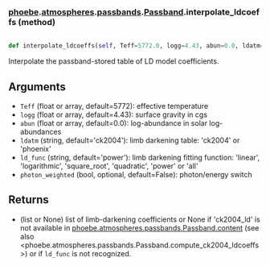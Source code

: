 ### [phoebe](phoebe.md).[atmospheres](phoebe.atmospheres.md).[passbands](phoebe.atmospheres.passbands.md).[Passband](phoebe.atmospheres.passbands.Passband.md).interpolate_ldcoeffs (method)


```py

def interpolate_ldcoeffs(self, Teff=5772.0, logg=4.43, abun=0.0, ldatm='ck2004', ld_func='power', photon_weighted=False)

```



Interpolate the passband-stored table of LD model coefficients.

Arguments
------------
* `Teff` (float or array, default=5772): effective temperature
* `logg` (float or array, default=4.43): surface gravity in cgs
* `abun` (float or array, default=0.0): log-abundance in solar log-abundances
* `ldatm` (string, default='ck2004'): limb darkening table: 'ck2004' or 'phoenix'
* `ld_func` (string, default='power'): limb darkening fitting function: 'linear',
  'logarithmic', 'square_root', 'quadratic', 'power' or 'all'
* `photon_weighted` (bool, optional, default=False): photon/energy switch

Returns
--------
* (list or None) list of limb-darkening coefficients or None if 'ck2004_ld'
    is not available in [phoebe.atmospheres.passbands.Passband.content](phoebe.atmospheres.passbands.Passband.content.md)
    (see also &lt;phoebe.atmospheres.passbands.Passband.compute_ck2004_ldcoeffs&gt;)
    or if `ld_func` is not recognized.

